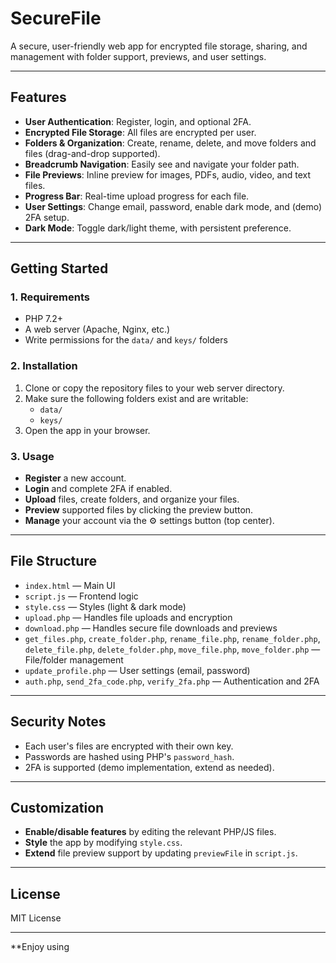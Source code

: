 # SecureFile

A secure, user-friendly web app for encrypted file storage, sharing, and management with folder support, previews, and user settings.

---

## Features

- **User Authentication**: Register, login, and optional 2FA.
- **Encrypted File Storage**: All files are encrypted per user.
- **Folders & Organization**: Create, rename, delete, and move folders and files (drag-and-drop supported).
- **Breadcrumb Navigation**: Easily see and navigate your folder path.
- **File Previews**: Inline preview for images, PDFs, audio, video, and text files.
- **Progress Bar**: Real-time upload progress for each file.
- **User Settings**: Change email, password, enable dark mode, and (demo) 2FA setup.
- **Dark Mode**: Toggle dark/light theme, with persistent preference.

---

## Getting Started

### 1. **Requirements**
- PHP 7.2+
- A web server (Apache, Nginx, etc.)
- Write permissions for the `data/` and `keys/` folders

### 2. **Installation**
1. Clone or copy the repository files to your web server directory.
2. Make sure the following folders exist and are writable:
   - `data/`
   - `keys/`
3. Open the app in your browser.

### 3. **Usage**
- **Register** a new account.
- **Login** and complete 2FA if enabled.
- **Upload** files, create folders, and organize your files.
- **Preview** supported files by clicking the preview button.
- **Manage** your account via the ⚙️ settings button (top center).

---

## File Structure

- `index.html` — Main UI
- `script.js` — Frontend logic
- `style.css` — Styles (light & dark mode)
- `upload.php` — Handles file uploads and encryption
- `download.php` — Handles secure file downloads and previews
- `get_files.php`, `create_folder.php`, `rename_file.php`, `rename_folder.php`, `delete_file.php`, `delete_folder.php`, `move_file.php`, `move_folder.php` — File/folder management
- `update_profile.php` — User settings (email, password)
- `auth.php`, `send_2fa_code.php`, `verify_2fa.php` — Authentication and 2FA

---

## Security Notes

- Each user's files are encrypted with their own key.
- Passwords are hashed using PHP's `password_hash`.
- 2FA is supported (demo implementation, extend as needed).

---

## Customization

- **Enable/disable features** by editing the relevant PHP/JS files.
- **Style** the app by modifying `style.css`.
- **Extend** file preview support by updating `previewFile` in `script.js`.

---

## License

MIT License

---

**Enjoy using
